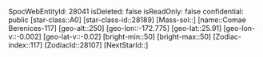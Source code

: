﻿---
location: [25.91,-172.775,250]
type: Station
tags:
- astro/Star

---
SpocWebEntityId: 28041
isDeleted: false
isReadOnly: false
confidential: public
[star-class::A0]
[star-class-id::28189]
[Mass-sol::]
[name::Comae Berenices-117]
[geo-alt::250]
[geo-lon::-172.775]
[geo-lat::25.91]
[geo-lon-v::-0.002]
[geo-lat-v::-0.02]
[bright-min::50]
[bright-max::50]
[Zodiac-index::117]
[ZodiacId::28107]
[NextStarId::]

